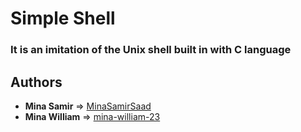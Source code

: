 # Simple Shell

### It is an imitation of the Unix shell built in with C language


## Authors
* **Mina Samir** => [MinaSamirSaad](https://github.com/MinaSamirSaad)
* **Mina William** => [mina-william-23](https://github.com/mina-william-23)
